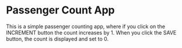 # Passenger Count App

This is a simple passenger counting app, where if you click on the INCREMENT button the count increases by 1.
When you click the SAVE button, the count is displayed and set to 0.
